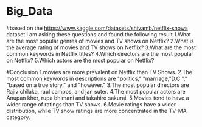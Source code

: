 # Big_Data
#based on the https://www.kaggle.com/datasets/shivamb/netflix-shows dataset i am asking these questions and found the following result
1.What are the most popular genres of movies and TV shows on Netflix?
2.What is the average rating of movies and TV shows on Netflix?
3.What are the most common keywords in Netflix titles?
4.Which directors are the most popular on Netflix?
5.Which actors are the most popular on Netflix?

#Conclusion
        1.movies are more prevalent on Netflix than TV Shows.
        2.The most common keywords in descriptions are "politics," "marriage,"D.C "," "based on a true story," and "however."
        3.The most popular directors are Rajiv chilaka, raul campos, and jan suter.
        4.The most popular actors are Anupan kher, rupa bhimani and takahiro sakurai.
        5.Movies tend to have a wider range of ratings than TV shows.
        6.Movie ratings have a wider distribution, while TV show ratings are more concentrated in the TV-MA category.


